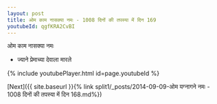 ```yaml
---
layout: post
title: ओम काम नासक्या नमः - 1008 दिनों की तपस्या में दिन 169
youtubeId: qgfKRA2CvBI
---
```

 
 
 ओम काम नासक्या नमः  
 
 -  ज्याने प्रेमाच्या देवाला मारले 
 
  
 
  
 
 
 
 
 
 


{% include youtubePlayer.html id=page.youtubeId %}
 
[Next]({{ site.baseurl }}{% link  split1/_posts/2014-09-09-ओम यग्नागने नमः - 1008 दिनों की तपस्या में दिन 168.md%})
 
